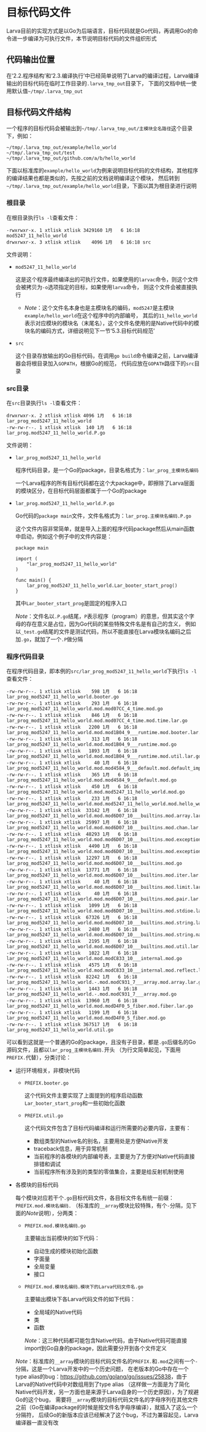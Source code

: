 # **目标代码文件**

Larva目前的实现方式是以Go为后端语言，目标代码就是Go代码，再调用Go的命令进一步编译为可执行文件，本节说明目标代码的文件组织形式

## **代码输出位置**

在‘2.2.程序结构’和‘2.3.编译执行’中已经简单说明了Larva的编译过程，Larva编译输出的目标代码在临时工作目录的`.larva_tmp_out`目录下，
下面的文档中统一使用默认值`~/tmp/.larva_tmp_out`

## **目标代码文件结构**

一个程序的目标代码会被输出到`~/tmp/.larva_tmp_out/主模块全名路径`这个目录下，例如：
```
~/tmp/.larva_tmp_out/example/hello_world
~/tmp/.larva_tmp_out/test
~/tmp/.larva_tmp_out/github.com/a/b/hello_world
```

下面以标准库的`example/hello_world`为例来说明目标代码的文件结构，其他程序的编译结果也都是类似的，先按之前的文档说明编译这个模块，
然后转到`~/tmp/.larva_tmp_out/example/hello_world`目录，下面以其为根目录进行说明

### **根目录**

在根目录执行`ls -l`查看文件：
```
-rwxrwxr-x. 1 xtlisk xtlisk 3429160 1月   6 16:18 mod5247_11_hello_world
drwxrwxr-x. 3 xtlisk xtlisk    4096 1月   6 16:18 src
```
文件说明：
* `mod5247_11_hello_world`

    这是这个程序最终编译出的可执行文件，如果使用的`larvac`命令，则这个文件会被拷贝为`-o`选项指定的目标，如果使用`larva`命令，
    则这个文件会被直接执行

    * *Note*：这个文件名本身也是主模块名的编码，`mod5247`是主模块`example/hello_world`在这个程序中的内部编号，
    其后的`11_hello_world`表示对应模块的模块名（末尾名），这个文件名使用的是Native代码中的模块名的编码方式，详细说明见下一节‘5.3.目标代码规范’

* `src`

    这个目录存放输出的Go目标代码，在调用`go build`命令编译之前，Larva编译器会将根目录加入`GOPATH`，根据Go的规范，
    代码应放在`GOPATH`路径下的`src`目录

### **src目录**

在`src`目录执行`ls -l`查看文件：
```
drwxrwxr-x. 2 xtlisk xtlisk 4096 1月   6 16:18 lar_prog_mod5247_11_hello_world
-rw-rw-r--. 1 xtlisk xtlisk  140 1月   6 16:18 lar_prog.mod5247_11_hello_world.P.go
```
文件说明：
* `lar_prog_mod5247_11_hello_world`

    程序代码目录，是一个Go的package，目录名格式为：`lar_prog_主模块名编码`

    一个Larva程序的所有目标代码都在这个大package中，即擦除了Larva层面的模块区分，在目标代码层面都属于一个Go的package

* `lar_prog.mod5247_11_hello_world.P.go`

    Go代码的`package main`文件，文件名格式为：`lar_prog.主模块名编码.P.go`

    这个文件内容非常简单，就是导入上面的程序代码package然后从main函数中启动，例如这个例子中的文件内容是：
    ```
    package main

    import (
        "lar_prog_mod5247_11_hello_world"
    )

    func main() {
        lar_prog_mod5247_11_hello_world.Lar_booter_start_prog()
    }
    ```
    其中`Lar_booter_start_prog`是固定的程序入口

    *Note*：文件名以`.P.go`结尾，`P`表示程序（program）的意思，但其实这个字母的存在意义是占位，因为Go代码的某些特殊文件名是有自己的含义，
    例如以`_test.go`结尾的文件是测试代码，所以不能直接在Larva模块名编码之后加`.go`，就加了一个`.P`做分隔

### **程序代码目录**

在程序代码目录，即本例的`src/lar_prog_mod5247_11_hello_world`下执行`ls -l`查看文件：
```
-rw-rw-r--. 1 xtlisk xtlisk    598 1月   6 16:18 lar_prog_mod5247_11_hello_world.booter.go
-rw-rw-r--. 1 xtlisk xtlisk    293 1月   6 16:18 lar_prog_mod5247_11_hello_world.mod.mod07CC_4_time.mod.go
-rw-rw-r--. 1 xtlisk xtlisk    846 1月   6 16:18 lar_prog_mod5247_11_hello_world.mod.mod07CC_4_time.mod.time.lar.go
-rw-rw-r--. 1 xtlisk xtlisk   2200 1月   6 16:18 lar_prog_mod5247_11_hello_world.mod.mod1B04_9___runtime.mod.booter.lar.go
-rw-rw-r--. 1 xtlisk xtlisk    313 1月   6 16:18 lar_prog_mod5247_11_hello_world.mod.mod1B04_9___runtime.mod.go
-rw-rw-r--. 1 xtlisk xtlisk   1893 1月   6 16:18 lar_prog_mod5247_11_hello_world.mod.mod1B04_9___runtime.mod.util.lar.go
-rw-rw-r--. 1 xtlisk xtlisk     40 1月   6 16:18 lar_prog_mod5247_11_hello_world.mod.mod4584_9___default.mod.default_import.lar.go
-rw-rw-r--. 1 xtlisk xtlisk    365 1月   6 16:18 lar_prog_mod5247_11_hello_world.mod.mod4584_9___default.mod.go
-rw-rw-r--. 1 xtlisk xtlisk    450 1月   6 16:18 lar_prog_mod5247_11_hello_world.mod.mod5247_11_hello_world.mod.go
-rw-rw-r--. 1 xtlisk xtlisk    233 1月   6 16:18 lar_prog_mod5247_11_hello_world.mod.mod5247_11_hello_world.mod.hello_world.lar.go
-rw-rw-r--. 1 xtlisk xtlisk  33142 1月   6 16:18 lar_prog_mod5247_11_hello_world.mod.mod6D07_10___builtins.mod.array.lar.go
-rw-rw-r--. 1 xtlisk xtlisk  25997 1月   6 16:18 lar_prog_mod5247_11_hello_world.mod.mod6D07_10___builtins.mod.chan.lar.go
-rw-rw-r--. 1 xtlisk xtlisk  48293 1月   6 16:18 lar_prog_mod5247_11_hello_world.mod.mod6D07_10___builtins.mod.exception.lar.go
-rw-rw-r--. 1 xtlisk xtlisk   4490 1月   6 16:18 lar_prog_mod5247_11_hello_world.mod.mod6D07_10___builtins.mod.exception.native.lar.go
-rw-rw-r--. 1 xtlisk xtlisk  12297 1月   6 16:18 lar_prog_mod5247_11_hello_world.mod.mod6D07_10___builtins.mod.go
-rw-rw-r--. 1 xtlisk xtlisk  13771 1月   6 16:18 lar_prog_mod5247_11_hello_world.mod.mod6D07_10___builtins.mod.iter.lar.go
-rw-rw-r--. 1 xtlisk xtlisk     40 1月   6 16:18 lar_prog_mod5247_11_hello_world.mod.mod6D07_10___builtins.mod.limit.lar.go
-rw-rw-r--. 1 xtlisk xtlisk     40 1月   6 16:18 lar_prog_mod5247_11_hello_world.mod.mod6D07_10___builtins.mod.pair.lar.go
-rw-rw-r--. 1 xtlisk xtlisk   1099 1月   6 16:18 lar_prog_mod5247_11_hello_world.mod.mod6D07_10___builtins.mod.stdioe.lar.go
-rw-rw-r--. 1 xtlisk xtlisk  67326 1月   6 16:18 lar_prog_mod5247_11_hello_world.mod.mod6D07_10___builtins.mod.string.lar.go
-rw-rw-r--. 1 xtlisk xtlisk   2480 1月   6 16:18 lar_prog_mod5247_11_hello_world.mod.mod6D07_10___builtins.mod.string.native.lar.go
-rw-rw-r--. 1 xtlisk xtlisk   2195 1月   6 16:18 lar_prog_mod5247_11_hello_world.mod.mod6D07_10___builtins.mod.util.lar.go
-rw-rw-r--. 1 xtlisk xtlisk   1022 1月   6 16:18 lar_prog_mod5247_11_hello_world.mod.modC833_10___internal.mod.go
-rw-rw-r--. 1 xtlisk xtlisk   4575 1月   6 16:18 lar_prog_mod5247_11_hello_world.mod.modC833_10___internal.mod.reflect.lar.go
-rw-rw-r--. 1 xtlisk xtlisk  82242 1月   6 16:18 lar_prog_mod5247_11_hello_world.-.mod.modC931_7___array.mod.array.lar.go
-rw-rw-r--. 1 xtlisk xtlisk   1443 1月   6 16:18 lar_prog_mod5247_11_hello_world.-.mod.modC931_7___array.mod.go
-rw-rw-r--. 1 xtlisk xtlisk  13960 1月   6 16:18 lar_prog_mod5247_11_hello_world.mod.modD4F0_5_fiber.mod.fiber.lar.go
-rw-rw-r--. 1 xtlisk xtlisk   1199 1月   6 16:18 lar_prog_mod5247_11_hello_world.mod.modD4F0_5_fiber.mod.go
-rw-rw-r--. 1 xtlisk xtlisk 367517 1月   6 16:18 lar_prog_mod5247_11_hello_world.util.go
```
可以看到这就是一个普通的Go的package，且没有子目录，都是`.go`后缀名的Go源码文件，且都以`lar_prog_主模块名编码.`开头
（为行文简单起见，下面用`PREFIX.`代替），分类讨论：

* 运行环境相关，非模块代码

    * `PREFIX.booter.go`

        这个代码文件主要实现了上面提到的程序启动函数`Lar_booter_start_prog`和一些初始化函数

    * `PREFIX.util.go`

        这个代码文件包含了目标代码编译和运行所需要的必要内容，主要有：
        * 数组类型的Native名的别名，主要用处是方便Native开发
        * traceback信息，用于异常机制
        * 当前程序的各模块的内部编号表，主要是为了方便对Native代码直接排错和调试
        * 当前程序所有涉及到的类型的零值集合，主要是给反射机制使用

* 各模块的目标代码

    每个模块对应若干个`.go`目标代码文件，各目标文件名有统一前缀：`PREFIX.mod.模块名编码.`
    （标准库的`__array`模块比较特殊，有个`-`分隔，见下面的*Note*说明），分两类：
    * `PREFIX.mod.模块名编码.go`
    
        主要输出当前模块的如下代码：

        * 自动生成的模块初始化函数
        * 字面量
        * 全局变量
        * 接口

    * `PREFIX.mod.模块名编码.模块下的Larva代码文件名.go`

        主要输出模块下各Larva代码文件的如下代码：

        * 全局域的Native代码
        * 类
        * 函数

        *Note*：这三种代码都可能包含Native代码，由于Native代码可能直接import到Go自身的package，因此需要分开到各个文件定义

    *Note*：标准库的`__array`模块的目标代码文件名的`PREFIX.`和`.mod`之间有一个`-`分隔，这是一个Larva开发中的一个历史问题，
    在老版本的Go中存在一个type alias的bug：<https://github.com/golang/go/issues/25838>，由于Larva的Native代码中对数组用到了type alias
    （这样做一方面是为了简化Native代码开发，另一方面也是来源于Larva自身的一个历史原因），为了规避Go的这个bug，
    需要将`__array`模块的目标代码文件名的字母序列在其他文件之前（Go在编译package的时候是按文件名字母序编译），就插入了这么一个分隔符，
    后续Go的新版本应该已经解决了这个bug，不过为兼容起见，Larva编译器一直没有改
